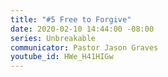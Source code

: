 ```yaml
---
title: "#5 Free to Forgive"
date: 2020-02-10 14:44:00 -08:00
series: Unbreakable
communicator: Pastor Jason Graves
youtube_id: HWe_H41HIGw
---
```


